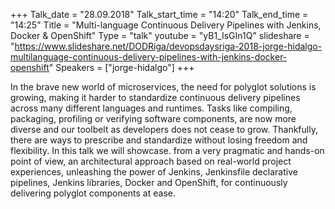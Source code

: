 +++
Talk_date = "28.09.2018"
Talk_start_time = "14:20"
Talk_end_time = "14:25"
Title = "Multi-language Continuous Delivery Pipelines with Jenkins, Docker & OpenShift"
Type = "talk"
youtube = "yB1_IsGIn1Q"
slideshare = "https://www.slideshare.net/DODRiga/devopsdaysriga-2018-jorge-hidalgo-multilanguage-continuous-delivery-pipelines-with-jenkins-docker-openshift"
Speakers = ["jorge-hidalgo"]
+++

<p>In the brave new world of microservices, the need for polyglot solutions is growing, making it harder to standardize continuous delivery pipelines across many different languages and runtimes. Tasks like compiling, packaging, profiling or verifying software components, are now more diverse and our toolbelt as developers does not cease to grow. Thankfully, there are ways to prescribe and standardize without losing freedom and flexibility. In this talk we will showcase. from a very pragmatic and hands-on point of view, an architectural approach based on real-world project experiences, unleashing the power of Jenkins, Jenkinsfile declarative pipelines, Jenkins libraries, Docker and OpenShift, for continuously delivering polyglot components at ease.</p>